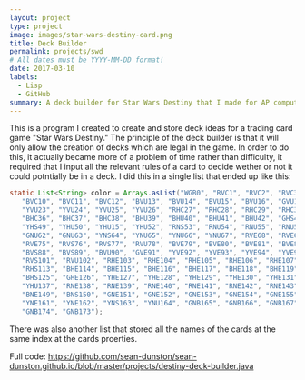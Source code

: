 ```yaml
---
layout: project
type: project
image: images/star-wars-destiny-card.png
title: Deck Builder
permalink: projects/swd
# All dates must be YYYY-MM-DD format!
date: 2017-03-10
labels:
  - Lisp
  - GitHub
summary: A deck builder for Star Wars Destiny that I made for AP computer science principles.
---
```


This is a program I created to create and store deck ideas for a trading card game "Star Wars Destiny."  The principle of the deck builder is that it will only allow the creation of decks which are legal in the game.  In order to do this, it actually became more of a problem of time rather than difficulty, it required that I input all the relevant rules of a card to decide wether or not it could potntially be in a deck.  I did this in a single list that ended up like this:

```java
static List<String> color = Arrays.asList("WGB0", "RVC1", "RVC2", "RVC3", "RVC4", "RVS5", "RVS6", "RVU7", "RVU8", "BVC9", 
   "BVC10", "BVC11", "BVC12", "BVU13", "BVU14", "BVU15", "BVU16", "GVU17", "GVS18", "YVC19", "YVC20", "YVC21", "YVC22", 
   "YVU23", "YVU24", "YVU25", "YVU26", "RHC27", "RHC28", "RHC29", "RHC30", "RHS31", "RHS32", "RHU33", "RHU34", "BHC35", 
   "BHC36", "BHC37", "BHC38", "BHU39", "BHU40", "BHU41", "BHU42", "GHS43", "GHU44", "YHC45", "YHC46", "YHC47", "YHC48", 
   "YHS49", "YHU50", "YHU15", "YHU52", "RNS53", "RNU54", "RNU55", "RNU56", "BNU57", "BNU58", "BNU59", "BNU60", "GNU61", 
   "GNU62", "GNU63", "YNS64", "YNU65", "YNU66", "YNU67", "RVE68", "RVE69", "RVE70", "RVE71", "RVE72", "RVE73", "RVE74", 
   "RVE75", "RVS76", "RVS77", "RVU78", "BVE79", "BVE80", "BVE81", "BVE82", "BVE83", "BVE84", "BVE85", "BVE86", "BVE87", 
   "BVS88", "BVS89", "BVU90", "GVE91", "YVE92", "YVE93", "YVE94", "YVE95", "YVE96", "YVE97", "YVE98", "YVS99", "YVS100", 
   "RVS101", "RVU102", "RHE103", "RHE104", "RHE105", "RHE106", "RHE107", "RHE108", "RHE109", "RHE110", "RHE111", "RHE112",
   "RHS113", "BHE114", "BHE115", "BHE116", "BHE117", "BHE118", "BHE119", "BHE120", "BHE121", "BHE122", "BHS123", "BHS124", 
   "BHS125", "GHE126", "YHE127", "YHE128", "YHE129", "YHE130", "YHE131", "YHE132", "YHE133", "YHE134", "YHS135", "YHS136", 
   "YHU137", "RNE138", "RNE139", "RNE140", "RNE141", "RNE142", "RNE143", "RNS144", "BNE145", "BNE146", "BNE147", "BNE148",
   "BNE149", "BNS150", "GNE151", "GNE152", "GNE153", "GNE154", "GNE155", "GNE156", "GNE157", "YNE158", "YNE159", "YNE160", 
   "YNE161", "YNE162", "YNS163", "YNU164", "GNB165", "GNB166", "GNB167", "GNB168", "GNB169", "GNB170", "GNB171", "GNB172",
   "GNB174", "GNB173");
   ```
   There was also another list that stored all the names of the cards at the same index at the cards proerties.
   
   Full code: https://github.com/sean-dunston/sean-dunston.github.io/blob/master/projects/destiny-deck-builder.java
